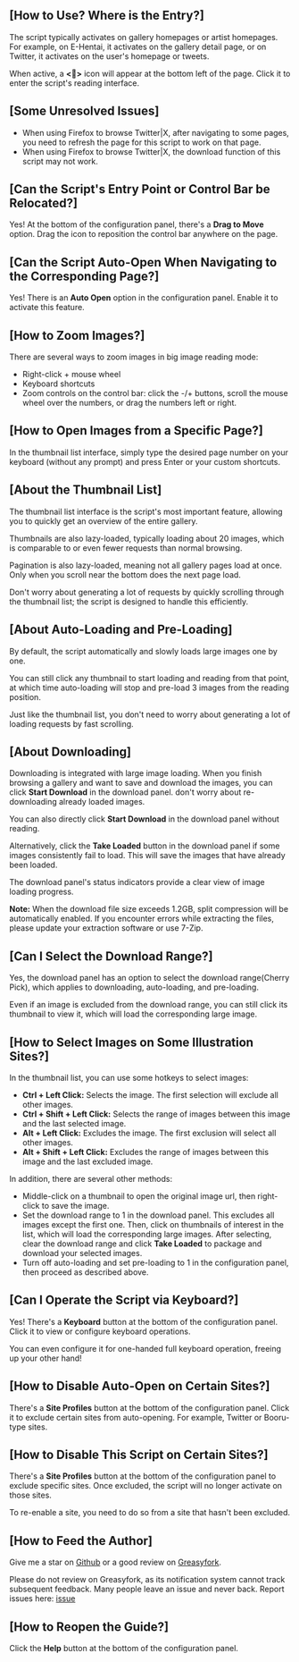 ## [How to Use? Where is the Entry?]

The script typically activates on gallery homepages or artist homepages. For example, on E-Hentai, it activates on the gallery detail page, or on Twitter, it activates on the user's homepage or tweets.

When active, a **<🎑>** icon will appear at the bottom left of the page. Click it to enter the script's reading interface.

## [Some Unresolved Issues]

- When using Firefox to browse Twitter|X, after navigating to some pages, you need to refresh the page for this script to work on that page.
- When using Firefox to browse Twitter|X, the download function of this script may not work.

## [Can the Script's Entry Point or Control Bar be Relocated?]

Yes! At the bottom of the configuration panel, there's a **Drag to Move** option. Drag the icon to reposition the control bar anywhere on the page.

## [Can the Script Auto-Open When Navigating to the Corresponding Page?]

Yes! There is an **Auto Open** option in the configuration panel. Enable it to activate this feature.

## [How to Zoom Images?]

There are several ways to zoom images in big image reading mode:

- Right-click + mouse wheel
- Keyboard shortcuts
- Zoom controls on the control bar: click the -/+ buttons, scroll the mouse wheel over the numbers, or drag the numbers left or right.

## [How to Open Images from a Specific Page?]

In the thumbnail list interface, simply type the desired page number on your keyboard (without any prompt) and press Enter or your custom shortcuts.

## [About the Thumbnail List]

The thumbnail list interface is the script's most important feature, allowing you to quickly get an overview of the entire gallery.

Thumbnails are also lazy-loaded, typically loading about 20 images, which is comparable to or even fewer requests than normal browsing.

Pagination is also lazy-loaded, meaning not all gallery pages load at once. Only when you scroll near the bottom does the next page load.

Don't worry about generating a lot of requests by quickly scrolling through the thumbnail list; the script is designed to handle this efficiently.

## [About Auto-Loading and Pre-Loading]

By default, the script automatically and slowly loads large images one by one.

You can still click any thumbnail to start loading and reading from that point, at which time auto-loading will stop and pre-load 3 images from the reading position.

Just like the thumbnail list, you don't need to worry about generating a lot of loading requests by fast scrolling.

## [About Downloading]

Downloading is integrated with large image loading. When you finish browsing a gallery and want to save and download the images, you can click **Start Download** in the download panel. don't worry about re-downloading already loaded images.

You can also directly click **Start Download** in the download panel without reading.

Alternatively, click the **Take Loaded** button in the download panel if some images consistently fail to load. This will save the images that have already been loaded.

The download panel's status indicators provide a clear view of image loading progress.

**Note:** When the download file size exceeds 1.2GB, split compression will be automatically enabled. If you encounter errors while extracting the files, please update your extraction software or use 7-Zip.

## [Can I Select the Download Range?]

Yes, the download panel has an option to select the download range(Cherry Pick), which applies to downloading, auto-loading, and pre-loading.

Even if an image is excluded from the download range, you can still click its thumbnail to view it, which will load the corresponding large image.

## [How to Select Images on Some Illustration Sites?]

In the thumbnail list, you can use some hotkeys to select images:

- **Ctrl + Left Click:** Selects the image. The first selection will exclude all other images.
- **Ctrl + Shift + Left Click:** Selects the range of images between this image and the last selected image.
- **Alt + Left Click:** Excludes the image. The first exclusion will select all other images.
- **Alt + Shift + Left Click:** Excludes the range of images between this image and the last excluded image.

In addition, there are several other methods:

- Middle-click on a thumbnail to open the original image url, then right-click to save the image.
- Set the download range to 1 in the download panel. This excludes all images except the first one. Then, click on thumbnails of interest in the list, which will load the corresponding large images. After selecting, clear the download range and click **Take Loaded** to package and download your selected images.
- Turn off auto-loading and set pre-loading to 1 in the configuration panel, then proceed as described above.

## [Can I Operate the Script via Keyboard?]

Yes! There's a **Keyboard** button at the bottom of the configuration panel. Click it to view or configure keyboard operations.

You can even configure it for one-handed full keyboard operation, freeing up your other hand!

## [How to Disable Auto-Open on Certain Sites?]

There's a **Site Profiles** button at the bottom of the configuration panel. Click it to exclude certain sites from auto-opening. For example, Twitter or Booru-type sites.

## [How to Disable This Script on Certain Sites?]

There's a **Site Profiles** button at the bottom of the configuration panel to exclude specific sites. Once excluded, the script will no longer activate on those sites.

To re-enable a site, you need to do so from a site that hasn't been excluded.

## [How to Feed the Author]

Give me a star on [Github](https://github.com/MapoMagpie/eh-view-enhance) or a good review on [Greasyfork](https://greasyfork.org/scripts/397848-e-hentai-view-enhance).

Please do not review on Greasyfork, as its notification system cannot track subsequent feedback. Many people leave an issue and never back.
Report issues here: [issue](https://github.com/MapoMagpie/eh-view-enhance/issues)

## [How to Reopen the Guide?]

Click the **Help** button at the bottom of the configuration panel.

